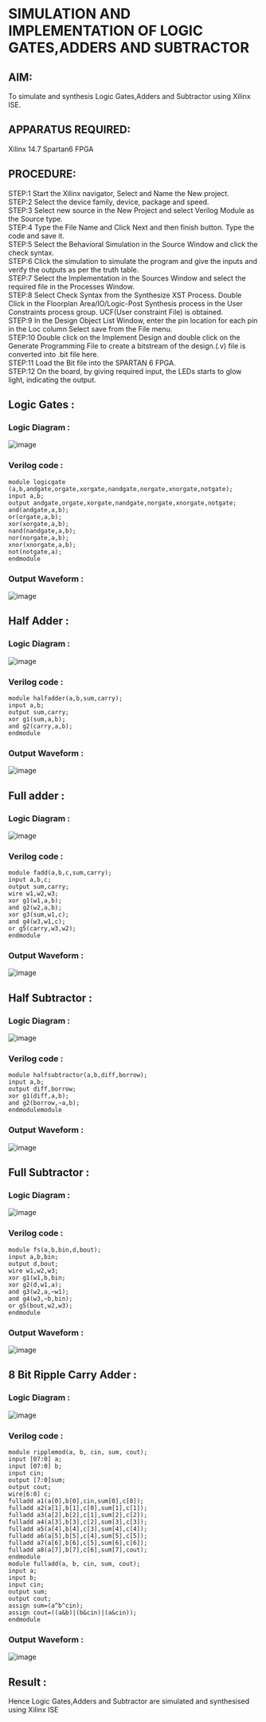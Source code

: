 

# SIMULATION AND IMPLEMENTATION OF LOGIC GATES,ADDERS AND SUBTRACTOR
## AIM: 
To simulate and synthesis Logic Gates,Adders and Subtractor using Xilinx ISE.

## APPARATUS REQUIRED: 
Xilinx 14.7 Spartan6 FPGA

## PROCEDURE: 
STEP:1 Start the Xilinx navigator, Select and Name the New project.         
STEP:2 Select the device family, device, package and speed.        
STEP:3 Select new source in the New Project and select Verilog Module as the Source type.        
STEP:4 Type the File Name and Click Next and then finish button. Type the code and save it.        
STEP:5 Select the Behavioral Simulation in the Source Window and click the check syntax.        
STEP:6 Click the simulation to simulate the program and give the inputs and verify the outputs as per the truth table.        
STEP:7 Select the Implementation in the Sources Window and select the required file in the Processes Window.        
STEP:8 Select Check Syntax from the Synthesize XST Process. Double Click in the Floorplan Area/IO/Logic-Post Synthesis process in the User Constraints process group. UCF(User constraint File) is obtained.        
STEP:9 In the Design Object List Window, enter the pin location for each pin in the Loc column Select save from the File menu.        
STEP:10 Double click on the Implement Design and double click on the Generate Programming File to create a bitstream of the design.(.v) file is converted into .bit file here.        
STEP:11 Load the Bit file into the SPARTAN 6 FPGA.       
STEP:12 On the board, by giving required input, the LEDs starts to glow light, indicating the output.       




## Logic Gates :
### Logic Diagram :
![image](https://github.com/navaneethans/VLSI-LAB-EXPERIMENTS/assets/6987778/ee17970c-3ac9-4603-881b-88e2825f41a4)

### Verilog code :
```
module logicgate (a,b,andgate,orgate,xorgate,nandgate,norgate,xnorgate,notgate);
input a,b;  
output andgate,orgate,xorgate,nandgate,norgate,xnorgate,notgate;
and(andgate,a,b);
or(orgate,a,b);
xor(xorgate,a,b);
nand(nandgate,a,b); 
nor(norgate,a,b);
xnor(xnorgate,a,b);
not(notgate,a);
endmodule
```

### Output Waveform :
![image](https://github.com/navaneethans/VLSI-LAB-EXP-1/assets/163638659/20eccc65-af15-47cb-b015-04d3f7114c8a)

## Half Adder :
### Logic Diagram :
![image](https://github.com/navaneethans/VLSI-LAB-EXPERIMENTS/assets/6987778/0e1ecb96-0c25-4556-832b-aeeedfdfe7b9)

### Verilog code :
```
module halfadder(a,b,sum,carry);
input a,b;
output sum,carry;
xor g1(sum,a,b);
and g2(carry,a,b);
endmodule
```

### Output Waveform :
![image](https://github.com/navaneethans/VLSI-LAB-EXP-1/assets/163638659/400309f5-fac8-4386-b342-c770161baa6e)

## Full adder :
### Logic Diagram :
![image](https://github.com/navaneethans/VLSI-LAB-EXPERIMENTS/assets/6987778/9bb3964c-438f-469d-a3de-c1cca6f323fb)

### Verilog code :
```
module fadd(a,b,c,sum,carry);
input a,b,c;
output sum,carry;
wire w1,w2,w3;
xor g1(w1,a,b);
and g2(w2,a,b);
xor g3(sum,w1,c);
and g4(w3,w1,c);
or g5(carry,w3,w2);
endmodule
```

### Output Waveform :
![image](https://github.com/navaneethans/VLSI-LAB-EXP-1/assets/163638659/ca305031-fcab-44af-a3b3-f5196b137ad0)

## Half Subtractor :
### Logic Diagram :
![image](https://github.com/navaneethans/VLSI-LAB-EXPERIMENTS/assets/6987778/731470b7-eb4e-49f8-8bb7-2994052a7184)

### Verilog code :
```
module halfsubtractor(a,b,diff,borrow);
input a,b;
output diff,borrow;
xor g1(diff,a,b);
and g2(borrow,~a,b);
endmodulemodule 
```
### Output Waveform :
![image](https://github.com/navaneethans/VLSI-LAB-EXP-1/assets/163638659/1aadaa77-6a4f-469e-a232-f56ac15994c5)

## Full Subtractor :
### Logic Diagram :
![image](https://github.com/navaneethans/VLSI-LAB-EXPERIMENTS/assets/6987778/d66f874b-c1f2-44b3-a035-7149b56430c1)

### Verilog code :
```
module fs(a,b,bin,d,bout);
input a,b,bin; 
output d,bout;
wire w1,w2,w3;
xor g1(w1,b,bin; 
xor g2(d,w1,a);
and g3(w2,a,~w1);
and g4(w3,~b,bin);
or g5(bout,w2,w3);
endmodule
```

### Output Waveform :
![image](https://github.com/navaneethans/VLSI-LAB-EXP-1/assets/163638659/193e48de-3971-41b2-84f9-349ce21146cf)

## 8 Bit Ripple Carry Adder :
### Logic Diagram :
![image](https://github.com/navaneethans/VLSI-LAB-EXPERIMENTS/assets/6987778/7385a408-40a5-4203-8050-b72818622d79)

### Verilog code :
```
module ripplemod(a, b, cin, sum, cout);
input [07:0] a;
input [07:0] b;
input cin;
output [7:0]sum;
output cout;
wire[6:0] c;
fulladd a1(a[0],b[0],cin,sum[0],c[0]);
fulladd a2(a[1],b[1],c[0],sum[1],c[1]);
fulladd a3(a[2],b[2],c[1],sum[2],c[2]);
fulladd a4(a[3],b[3],c[2],sum[3],c[3]);
fulladd a5(a[4],b[4],c[3],sum[4],c[4]);
fulladd a6(a[5],b[5],c[4],sum[5],c[5]);
fulladd a7(a[6],b[6],c[5],sum[6],c[6]);
fulladd a8(a[7],b[7],c[6],sum[7],cout);
endmodule
module fulladd(a, b, cin, sum, cout);
input a;
input b;
input cin;
output sum;
output cout;
assign sum=(a^b^cin);
assign cout=((a&b)|(b&cin)|(a&cin));
endmodule
```

### Output Waveform :
![image](https://github.com/navaneethans/VLSI-LAB-EXP-1/assets/163638659/9c8e0472-6b70-4b6f-a678-63862cb68523)

## Result :
Hence Logic Gates,Adders and Subtractor are simulated and synthesised using Xilinx ISE
